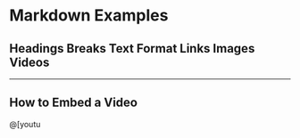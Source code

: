 # Markdown Examples
## Headings Breaks Text Format Links Images Videos
***

## How to Embed a Video

@[youtu









